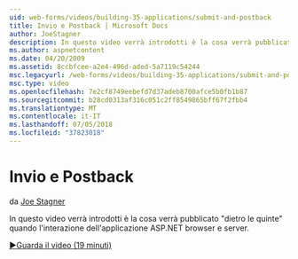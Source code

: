 ```yaml
---
uid: web-forms/videos/building-35-applications/submit-and-postback
title: Invio e Postback | Microsoft Docs
author: JoeStagner
description: In questo video verrà introdotti è la cosa verrà pubblicato &quot;dietro le quinte&quot; quando l'interazione dell'applicazione ASP.NET browser e server.
ms.author: aspnetcontent
ms.date: 04/20/2009
ms.assetid: 8ccbfcee-a2e4-496d-aded-5a7119c54244
msc.legacyurl: /web-forms/videos/building-35-applications/submit-and-postback
msc.type: video
ms.openlocfilehash: 7e2cf8749eebefd7d37adeb8700afce5b0fb1b87
ms.sourcegitcommit: b28cd0313af316c051c2ff8549865bff67f2fbb4
ms.translationtype: MT
ms.contentlocale: it-IT
ms.lasthandoff: 07/05/2018
ms.locfileid: "37823018"
---
```

<a name="submit-and-postback"></a>Invio e Postback
====================
da [Joe Stagner](https://github.com/JoeStagner)

In questo video verrà introdotti è la cosa verrà pubblicato &quot;dietro le quinte&quot; quando l'interazione dell'applicazione ASP.NET browser e server.

[&#9654;Guarda il video (19 minuti)](https://channel9.msdn.com/Blogs/ASP-NET-Site-Videos/submit-and-postback)
